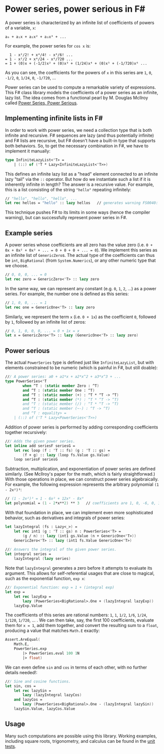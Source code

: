 # Power series, power serious in F#

A power series is characterized by an infinite list of coefficients of powers of a variable, `x`:

```
a₀ + a₁x + a₂x² + a₃x³ + ...
```

For example, the power series for `cos x` is:

```
  1 - x²/2! + x⁴/4! - x⁶/6! ...
= 1 - x²/2 + x⁴/24 - x⁶/720 ...
= 1 + (0)x + (-1/2)x² + (0)x³ + (1/24)x⁴ + (0)x⁵ + (-1/720)x⁶ ...
```

As you can see, the coefficients for the powers of `x` in this series are `1`, `0`, `-1/2`, `0`, `1/24`, `0`, `-1/720`, ...

Power series can be used to compute a remarkable variety of expressions. This F# class library models the coefficients of a power series as an infinite, lazy list. The idea comes from a functional pearl by M. Douglas McIlroy called [Power Series, Power Serious](http://citeseerx.ist.psu.edu/viewdoc/download?doi=10.1.1.333.3156&rep=rep1&type=pdf).

## Implementing infinite lists in F#

In order to work with power series, we need a collection type that is both infinite and recursive. F# sequences are lazy (and thus potentially infinite) and F# lists are recursive, but F# doesn't have a built-in type that supports both behaviors. So, to get the necessary combination in F#, we have to implement it manually:

```fsharp
type InfiniteLazyList<'T> =
    | (::) of ('T * Lazy<InfiniteLazyList<'T>>)
```

This defines an infinite lazy list as a "head" element connected to an infinite lazy "tail" via the `::` operator. But how do we instantiate such a list if it is inherently infinite in length? The answer is a recursive value. For example, this is a list consisting of the string `"hello"` repeating infinitely: 

```fsharp
// "hello", "hello", "hello", ...
let rec hellos = "hello" :: lazy hellos   // generates warning FS0040: "This and other recursive references to the object(s) being defined will be checked for initialization-soundness at runtime through the use of a delayed reference."
```

This technique pushes F# to its limits in some ways (hence the compiler warning), but can successfully represent power series in F#.

## Example series

A power series whose coefficients are all zero has the value zero (i.e. `0 + 0x + 0x² + 0x³ + ... = 0 + 0 + 0 + ... = 0`). We implement this series as an infinite list of `GenericZero`s. The actual type of the coefficients can thus be `int`, `BigRational` (from `System.Numerics`), or any other numeric type that we choose.

```fsharp
// 0, 0, 0, ... = 0
let rec zero = GenericZero<'T> :: lazy zero
```

In the same way, we can represent any constant (e.g. `0`, `1`, `2`, ...) as a power series. For example, the number one is defined as this series:

```fsharp
// 1, 0, 0, ... = 1
let rec one = GenericOne<'T> :: lazy zero
```

Similarly, we represent the term `x` (i.e. `0 + 1x`) as the coefficient `0`, followed by `1`, followed by an infinite list of zeros:

```fsharp
// 0, 1, 0, 0, 0, ... = 0 + 1x = x
let x = GenericZero<'T> :: lazy (GenericOne<'T> :: lazy zero)
```

## Power serious

The actual `PowerSeries` type is defined just like `InfiniteLazyList`, but with elements constrained to be numeric (which is painful in F#, but still doable):

```fsharp
/// A power series: a0 + a1*x + a2*x^2 + a3*x^3 + ...
type PowerSeries<'T
        when ^T : (static member Zero : ^T)
        and ^T : (static member One : ^T)
        and ^T : (static member (+) : ^T * ^T -> ^T)
        and ^T : (static member (*) : ^T * ^T -> ^T)
        and ^T : (static member (/) : ^T * ^T -> ^T)
        and ^T : (static member (~-) : ^T -> ^T)
        and ^T : equality> =
    | (::) of ('T * Lazy<PowerSeries<'T>>)
```

Addition of power series is performed by adding corresponding coefficients together recursively:

```fsharp
/// Adds the given power series.
let inline add seriesF seriesG =
    let rec loop (f : 'T :: fs) (g : 'T :: gs) =
        (f + g) :: lazy (loop fs.Value gs.Value)
    loop seriesF seriesG
```

Subtraction, multiplication, and exponentiation of power series are defined similarly. (See McIlroy's paper for the math, which is fairly straightforwad.) With those operations in place, we can construct power series algebraically. For example, the following expression represents the arbitrary polynomial `(1 - 2x²)³`:

```fsharp
// (1 - 2x²)³ = 1 - 6x² + 12x⁴ - 8x⁶
let polynomial = (1 - 2*x**2) ** 3   // coefficients are 1, 0, -6, 0, 12, 0, -8, 0, 0, 0, ...
```

With that foundation in place, we can implement even more sophisticated behavior, such as derivatives and integrals of power series:

```fsharp
let lazyIntegral (fs : Lazy<_>) =
    let rec int1 (g : 'T :: gs) n : PowerSeries<'T> =
        (g / n) :: lazy (int1 gs.Value (n + GenericOne<'T>))
    GenericZero<'T> :: lazy (int1 fs.Value GenericOne<'T>)
    
/// Answers the integral of the given power series.
let integral series =
    lazyIntegral (lazy series)
```

Note that `lazyIntegral` generates a zero before it attempts to evaluate its argument. This allows for self-referential usages that are close to magical, such as the exponential function, `exp x`:

```fsharp
/// Exponential function: exp = 1 + (integral exp)
let exp =
    let rec lazyExp =
        lazy (PowerSeries<BigRational>.One + (lazyIntegral lazyExp))
    lazyExp.Value
```

The coefficients of this series are rational numbers: `1`, `1`, `1/2`, `1/6`, `1/24`, `1/120`, `1/720`, ... . We can then take, say, the first 100 coefficients, evaluate them for `x = 1`, add them together, and convert the resulting sum to a `float`, producing a value that matches `Math.E` exactly:

```fsharp
Assert.AreEqual(
    Math.E,
    PowerSeries.exp
        |> PowerSeries.eval 100 1N
        |> float)
```

We can even define `sin` and `cos` in terms of each other, with no further details needed!:

```fsharp
/// Sine and cosine functions.
let sin, cos =
    let rec lazySin =
        lazy (lazyIntegral lazyCos)
    and lazyCos =
        lazy (PowerSeries<BigRational>.One - (lazyIntegral lazySin))
    lazySin.Value, lazyCos.Value
```

## Usage

Many such computations are possible using this library. Working examples, including square roots, trigonometry, and calculus can be found in the [unit tests](https://github.com/brianberns/Bernsrite.PowerSeries/blob/master/UnitTests/UnitTests.fs).
